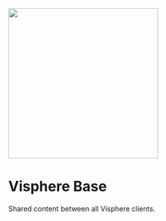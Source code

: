 <img src="https://i.imgur.com/OGlGrFO.png" width="300px"/>

# Visphere Base

Shared content between all Visphere clients.
